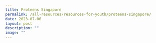 ```yaml
---
title: Proteens Singapore
permalink: /all-resources/resources-for-youth/proteens-singapore/
date: 2023-07-06
layout: post
description: ""
image: ""
---
```

